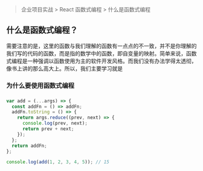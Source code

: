 > 企业项目实战 > React 函数式编程 > 什么是函数式编程

## 什么是函数式编程？

需要注意的是，这里的函数与我们理解的函数有一点点的不一致，并不是你理解的我们写的代码的函数，而是指的数学中的函数，即自变量的映射。简单来说，函数式编程是一种强调以函数使用为主的软件开发风格。而我们没有办法学得太透彻，像书上讲的那么高大上。所以，我们主要学习就是

### 为什么要使用函数式编程

###

```javascript
var add = (...args) => {
  const addFn = () => addFn;
  addFn.toString = () => {
    return args.reduce((prev, next) => {
      console.log(prev, next);
      return prev + next;
    });
  };
  return addFn;
};

console.log(add(1, 2, 3, 4, 5)); // 15
```
